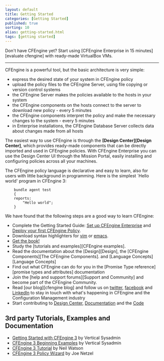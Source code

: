 ```yaml
---
layout: default
title: Getting Started 
categories: [Getting Started]
published: true
sorting: 10
alias: getting-started.html
tags: [getting started]
---
```


Don't have CFEngine yet? Start using
[CFEngine Enterprise in 15 minutes][evaluate cfengine]
with ready-made VirtualBox VMs.

****

CFEngine is a powerful tool, but the basic architecture is very simple:

* express the desired state of your system in CFEngine policy
* upload the policy files to the CFEngine Server, using file copying or 
  version control systems
* the CFEngine Server makes the policies available to the hosts in your system
* the CFEngine components on the hosts connect to the server to download new
  policy - every 5 minutes
* the CFEngine components interpret the policy and make the necessary changes
  to the system - every 5 minutes
* in Enterprise installations, the CFEngine Database Server collects data 
  about changes made from all hosts

The easiest way to use CFEngine is through the 
**[Design Center][Design Center]**, which provides ready-made components that 
can be directly imported and used in  CFEngine policies. With CFEngine 
Enterprise you can use the Design Center UI through the Mission Portal, easily 
installing and configuring policies across all your machines.

The CFEngine policy language is declarative and easy to learn, also for users
with little background in programming. Here is the simplest `Hello world' program in CFEngine 3:

```cf3
    bundle agent test
    {
    reports:
        "Hello world";
    }
```

We have found that the following steps are a good way to learn CFEngine:

* Complete the Getting Started Guide: [Set up CFEngine Enterprise](https://cfengine.com/cfengine-enterprise-getting-started-using-vagrant) and 
     [Deploy your first CFEngine Policy](https://cfengine.com/cfengine-enterprise-getting-started-using-vagrant-step-2).
* Download syntax highlighters for
  [vim](https://github.com/neilhwatson/vim_cf3) or
  [emacs](https://github.com/cfengine/core/blob/master/contrib/cfengine.el).
* <a href="http://cf-learn.info" target="_blank">Get the book!</a>
* Study the [tutorials and examples][CFEngine examples].
* Read the documentation about the [Design][Design],
  the [CFEngine Components][The CFEngine Components].
  and [Language Concepts][Language Concepts]
* Find out what CFEngine can do for you in the
  [Promise Type reference][promise types and attributes] documentation
* Join the [help and support forums][Support and Community] and become part
  of the CFEngine Community.
* Read [our blog][cfengine blog] and follow us on 
  <a href="https://twitter.com/cfengine" target="_blank">twitter</a>,
  <a href="https://www.facebook.com/pages/Cfengine/311003700627?ref=ts" 
     target="_blank">facebook</a> and
  <a href="http://www.linkedin.com/groups?gid=136574&trk=hb_side_g" 
     target="_blank">LinkedIn</a>
  to stay in touch with what's happening in CFEngine and the Configuration 
  Management industry
* Start contributing to
  <a href="https://github.com/cfengine/design-center" target="_blank">Design Center</a>,
  <a href="https://github.com/cfengine/documentation" target="_blank">Documentation</a>
  and the <a href="https://github.com/cfengine/core" target="_blank">Code</a>

## 3rd party Tutorials, Examples and Documentation

* <a href="http://www.verticalsysadmin.com/cfengine/Getting_Started_with_CFEngine_3.pdf"
  target="_blank">Getting Started with CFEngine 3</a> by Vertical Sysadmin
* <a href="http://www.verticalsysadmin.com/cfengine/beginning_examples/" 
  target="_blank">CFEngine 3 Beginning Examples</a> by Vertical Sysadmin
* <a href="http://watson-wilson.ca/2011/05/cfengine-3-cookbook-begins.html" 
  target="_blank">CFEngine 3 Tutorial</a> by Neil Watson
* <a href="http://cfengine.com/policy_wizard/" 
  target="_blank">CFEngine 3 Policy Wizard</a> by Joe Netzel
